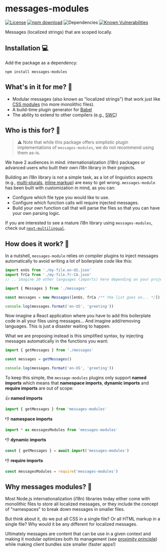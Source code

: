 # messages-modules

[![License](https://img.shields.io/npm/l/make-coverage-badge.svg)](https://opensource.org/licenses/MIT)
[![npm download](https://img.shields.io/npm/dw/messages-modules.svg)](https://www.npmjs.com/package/messages-modules)
![Dependencies](https://img.shields.io/badge/dependencies-0-green)
[![Known Vulnerabilities](https://snyk.io/test/github/Avansai/messages-modules/badge.svg?targetFile=package.json)](https://snyk.io/test/github/Avansai/messages-modules?targetFile=package.json)

Messages (localized strings) that are scoped locally.

## Installation 💻

Add the package as a dependency:

```
npm install messages-modules
```

## What's in it for me? 🤔

- Modular messages (also known as "localized strings") that work just like [CSS modules](https://github.com/css-modules/css-modules) (no more monolithic files).
- A build-time plugin generator for [Babel](https://babeljs.io/)
- The ability to extend to other compilers (e.g., [SWC](https://swc.rs/))

## Who is this for? 👥

> ⚠️ Note that while this package offers simplistic plugin implementations of `messages-modules`, we do not recommend using them as-is.

We have 2 audiences in mind: internationalization (i18n) packages or advanced users who built their own i18n library in their projects.

Building an i18n library is not a simple task, as a lot of linguistics aspects (e.g., [multi-plurals](https://unicode-org.github.io/cldr-staging/charts/latest/supplemental/language_plural_rules.html), [inline markup](https://github.com/Avansai/next-multilingual#injecting-jsx)) are easy to get wrong. `messages-module` has been built with customization in mind, as you can:

- Configure which file type you would like to use.
- Configure which function calls will require injected messages.
- Build your own function call that will parse the files so that you can have your own parsing logic.

If you are interested to see a mature i18n library using `messages-modules`, check out [`next-multilingual`](https://github.com/Avansai/next-multilingual).

## How does it work? 🧬

In a nutshell, `messages-module` relies on compiler plugins to inject messages automatically to avoid writing a lot of boilerplate code like this:

```ts
import enUs from './my-file.en-US.json'
import frCa from './my-file.fr-CA.json'
// .. imagine 20 other languages (imports) here depending on your project...

import { Messages } from './messages'

const messages = new Messages([enUs, frCa /** the list goes on... */])

console.log(messages.format('en-US', 'greeting'))
```

Now imagine a React application where you have to add this boilerplate code in all your files using messages... And imagine add/removing languages. This is just a disaster waiting to happen.

What we are proposing instead is this simplified syntax, by injecting messages automatically in the functions you want:

```ts
import { getMessages } from './messages'

const messages = getMessages()

console.log(messages.format('en-US', 'greeting'))
```

To keep this simple, the `message-modules` plugins only support **named imports** which means that **namespace imports**, **dynamic imports** and **require imports** are out of scope:

👍 **named imports**

```ts
import { getMessages } from 'messages-modules'
```

👎 **namespace imports**

```ts
import * as messagesModules from 'messages-modules'
```

👎 **dynamic imports**

```ts
const { getMessages } = await import('messages-modules')
```

👎 **require imports**

```ts
const messagesModules = require('messages-modules')
```

## Why messages modules? 🤷

Most Node.js internationalization (i18n) libraries today either come with monolithic files to store all localized messages, or they include the concept of "namespaces" to break down messages in smaller files.

But think about it, do we put all CSS in a single file? Or all HTML markup in a single file? Why would it be any different for localized messages.

Ultimately messages are content that can be use in a given context and making it modular optimizes both its management (see [proximity principle](https://kula.blog/posts/proximity_principle/)) while making client bundles size smaller (faster apps!)
